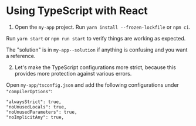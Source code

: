 # Using TypeScript with React

1. Open the `my-app` project. Run `yarn install --frozen-lockfile` or `npm ci`.

Run `yarn start` or `npm run start` to verify things are working as expected.

The "solution" is in `my-app--solution` if anything is confusing and you want a
reference.


2. Let's make the TypeScript configurations more strict, because this provides
   more protection against various errors.

Open `my-app/tsconfig.json` and add the following configurations under
`"compilerOptions"`:
```
"alwaysStrict": true,
"noUnusedLocals": true,
"noUnusedParameters": true,
"noImplicitAny": true,
```
